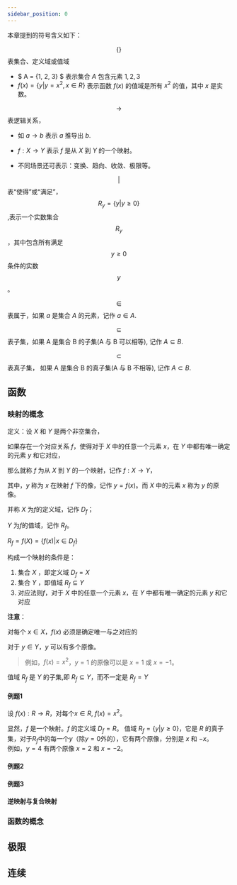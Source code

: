 ```yaml
---
sidebar_position: 0
---
```


本章提到的符号含义如下：

$$\{  \}$$ 表集合、定义域或值域

- $ A = \{1, 2, 3\} $ 表示集合 $A$ 包含元素 $1, 2, 3$
- $f(x) = \{y | y = x^2, x \in R\}$ 表示函数 $f(x)$ 的值域是所有 $x^2$ 的值，其中 $x$ 是实数。

$$\to $$ 表逻辑关系，

- 如 $a \to b$ 表示 $a$ 推导出 $b$.

- $f:X\to Y$ 表示 $f$ 是从 $X$ 到 $Y$ 的一个映射。

- 不同场景还可表示：变换、趋向、收敛、极限等。

$$ | $$ 表“使得”或“满足”，$$R_y = \{y | y \geq 0\}$$,表示一个实数集合 $$R_y$$，其中包含所有满足 $$y \geq 0$$ 条件的实数 $$y$$。

$$\in $$ 表属于，如果 $a$ 是集合 $A$ 的元素，记作 $a \in A$.

$$\subseteq$$ 表子集，如果 A 是集合 B 的子集(A 与 B 可以相等), 记作 $A \subseteq B$.

$$\subset$$ 表真子集， 如果 A 是集合 B 的真子集(A 与 B 不相等), 记作 $A \subset B$.

## 函数

### 映射的概念

定义：设 $X$ 和 $Y$ 是两个非空集合，

如果存在一个对应关系 $f$，使得对于 $X$ 中的任意一个元素 $x$，在 $Y$ 中都有唯一确定的元素 $y$ 和它对应，

那么就称 $f$ 为从 $X$ 到 $Y$ 的一个映射，记作 $f:X\to Y$，

其中，$y$ 称为 $x$ 在映射 $f$ 下的像，记作 $y=f(x)$。而 $X$ 中的元素 $x$ 称为 $y$ 的原像。

并称 $X$ 为$f$的定义域，记作 $D_f$；

$Y$ 为$f$的值域，记作 $R_f$。

$R_f = f(X)=\{f(x) | x\in D_f\}$

构成一个映射的条件是：

1. 集合 $X$ ，即定义域 $D_f = X$
2. 集合 $Y$ ，即值域 $R_f \subseteq Y$
3. 对应法则$f$，对于 $X$ 中的任意一个元素 $x$，在 $Y$ 中都有唯一确定的元素 $y$ 和它对应

**注意**：

对每个 $x \in X$，$f(x)$ 必须是确定唯一与之对应的

对于 $y \in Y$，$y$ 可以有多个原像。

> 例如，$f(x)=x^2$，$y=1$ 的原像可以是 $x=1$ 或 $x=-1$。

值域 $R_f$ 是 $Y$ 的子集,即 $R_f \subseteq Y$，而不一定是 $R_f = Y$

#### 例题1

设 $f(x):R \to R$，对每个$x \in R$, $f(x)=x^2$。

显然，$f$ 是一个映射。$f$ 的定义域 $D_f=R$。
值域 $R_f=\{y | y \geq 0\}$，它是 $R$ 的真子集，对于$R_f$中的每一个$y$（除$y=0$外的），它有两个原像，分别是 $x$ 和 $-x$。  
例如，$y=4$ 有两个原像 $x=2$ 和 $x=-2$。

#### 例题2

#### 例题3


#### 逆映射与复合映射

### 函数的概念

## 极限

## 连续
